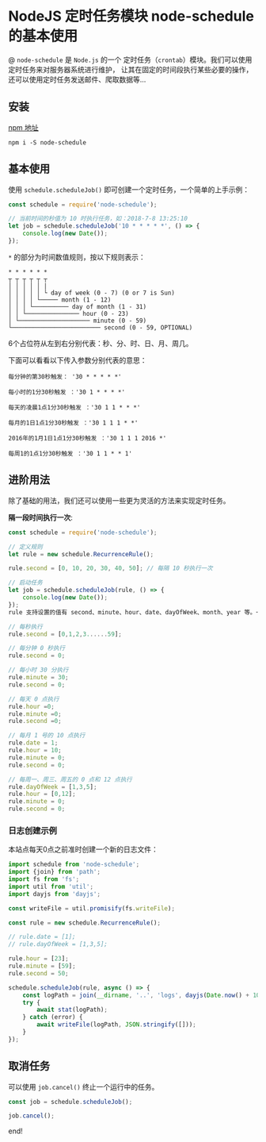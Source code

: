 # NodeJS 定时任务模块 node-schedule 的基本使用

@ `node-schedule` 是 `Node.js` 的一个 定时任务（`crontab`）模块。我们可以使用定时任务来对服务器系统进行维护，
让其在固定的时间段执行某些必要的操作，还可以使用定时任务发送邮件、爬取数据等...

## 安装

[npm 地址](https://www.npmjs.com/package/node-schedule)

```
npm i -S node-schedule
```

## 基本使用

使用 `schedule.scheduleJob()` 即可创建一个定时任务，一个简单的上手示例：

```js
const schedule = require('node-schedule');

// 当前时间的秒值为 10 时执行任务，如：2018-7-8 13:25:10
let job = schedule.scheduleJob('10 * * * * *', () => {
    console.log(new Date());
});
```

`*` 的部分为时间数值规则，按以下规则表示：

```
* * * * * *
┬ ┬ ┬ ┬ ┬ ┬
│ │ │ │ │ |
│ │ │ │ │ └ day of week (0 - 7) (0 or 7 is Sun)
│ │ │ │ └───── month (1 - 12)
│ │ │ └────────── day of month (1 - 31)
│ │ └─────────────── hour (0 - 23)
│ └──────────────────── minute (0 - 59)
└───────────────────────── second (0 - 59, OPTIONAL)
```

6个占位符从左到右分别代表：秒、分、时、日、月、周几。

下面可以看看以下传入参数分别代表的意思：

```
每分钟的第30秒触发： '30 * * * * *'

每小时的1分30秒触发 ：'30 1 * * * *'

每天的凌晨1点1分30秒触发 ：'30 1 1 * * *'

每月的1日1点1分30秒触发 ：'30 1 1 1 * *'

2016年的1月1日1点1分30秒触发 ：'30 1 1 1 2016 *'

每周1的1点1分30秒触发 ：'30 1 1 * * 1'
```

## 进阶用法

除了基础的用法，我们还可以使用一些更为灵活的方法来实现定时任务。

**隔一段时间执行一次**:

```js
const schedule = require('node-schedule');

// 定义规则
let rule = new schedule.RecurrenceRule();

rule.second = [0, 10, 20, 30, 40, 50]; // 每隔 10 秒执行一次

// 启动任务
let job = schedule.scheduleJob(rule, () => {
    console.log(new Date());
});
rule 支持设置的值有 second、minute、hour、date、dayOfWeek、month、year 等。一些厂家的用法，如：

// 每秒执行
rule.second = [0,1,2,3......59];

// 每分钟 0 秒执行
rule.second = 0;

// 每小时 30 分执行
rule.minute = 30;
rule.second = 0;

// 每天 0 点执行
rule.hour =0;
rule.minute =0;
rule.second =0;

// 每月 1 号的 10 点执行
rule.date = 1;
rule.hour = 10;
rule.minute = 0;
rule.second = 0;

// 每周一、周三、周五的 0 点和 12 点执行
rule.dayOfWeek = [1,3,5];
rule.hour = [0,12];
rule.minute = 0;
rule.second = 0;
```

### 日志创建示例

本站点每天0点之前准时创建一个新的日志文件：

```js
import schedule from 'node-schedule';
import {join} from 'path';
import fs from 'fs';
import util from 'util';
import dayjs from 'dayjs';

const writeFile = util.promisify(fs.writeFile);

const rule = new schedule.RecurrenceRule();

// rule.date = [1];
// rule.dayOfWeek = [1,3,5];

rule.hour = [23];
rule.minute = [59];
rule.second = 50;

schedule.scheduleJob(rule, async () => {
    const logPath = join(__dirname, '..', 'logs', dayjs(Date.now() + 1000 * 20).format('YYYY-MM-DD') + '.json');
    try {
        await stat(logPath);
    } catch (error) {
        await writeFile(logPath, JSON.stringify([]));
    }
});
```

## 取消任务

可以使用 `job.cancel()` 终止一个运行中的任务。

```js
const job = schedule.scheduleJob();

job.cancel();
```

end!